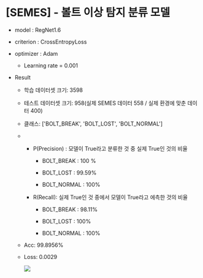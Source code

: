# [SEMES] - 볼트 이상 탐지 분류 모델

- model : RegNet1.6

- criterion : CrossEntropyLoss

- optimizer : Adam
  
  - Learning rate = 0.001

- Result
  
  - 학습 데이터셋 크기: 3598
  
  - 테스트 데이터셋 크기: 958(실제 SEMES 데이터 558 / 실제 환경에 맞춘 데이터 400)
  
  - 클래스: ['BOLT_BREAK', 'BOLT_LOST', 'BOLT_NORMAL']
  
  - - P(Precision) : 모델이 True라고 분류한 것 중 실제 True인 것의 비율
      
      - BOLT_BREAK : 100 %
      
      - BOLT_LOST : 99.59%
      
      - BOLT_NORMAL : 100%
    
    - R(Recall): 실제 True인 것 중에서 모델이 True라고 에측한 것의 비율
      
      - BOLT_BREAK : 98.11%
      
      - BOLT_LOST : 100%
      
      - BOLT_NORMAL : 100%
  
  - Acc: 99.8956%
  
  - Loss: 0.0029
    
    ![](README_assets/2023-05-02-14-03-50-image.jpg)
